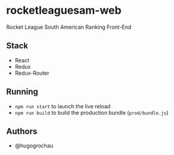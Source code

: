 # rocketleaguesam-web
Rocket League South American Ranking Front-End

## Stack
* React
* Redux
* Redux-Router

## Running
* `npm run start` to launch the live reload
* `npm run build` to build the production bundle (`prod/bundle.js`)

## Authors
* @hugogrochau
